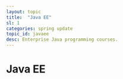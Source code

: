 ```yaml
---
layout: topic
title:  "Java EE"
sl: 1
categories: spring update
topic_id: javaee
desc: Enterprise Java programming courses.
---
```


<h1>Java EE</h1>